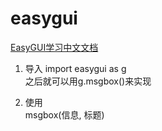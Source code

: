 # easygui

[EasyGUI学习中文文档](https://fishc.com.cn/forum.php?mod=viewthread&tid=46069&extra=page%3D1%26filter%3Dtypeid%26typeid%3D403)

1. 导入
import easygui as g  
之后就可以用g.msgbox()来实现

2. 使用  
msgbox(信息, 标题)  



